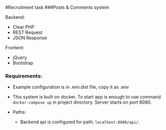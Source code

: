 #Recruitment task
###Posts & Comments system 

Backend: 
- Clear PHP 
- REST Request 
- JSON Response

Frontent: 
- jQuery
- Bootstrap

### Requirements:
- Example configuration is in .env.dist file, copy it as .env
- This system is built on docker. To start app is enough to use command `docker-compose up` in project directory.
Server starts on port 8080.

- Paths:
    - Backend api is configured for path: `localhost:8080/api/`.